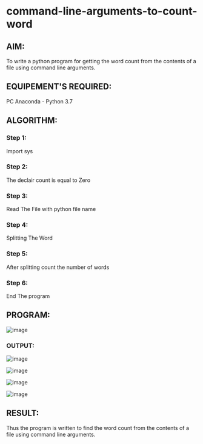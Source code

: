 # command-line-arguments-to-count-word
## AIM:
To write a python program for getting the word count from the contents of a file using command line arguments.
## EQUIPEMENT'S REQUIRED: 
PC
Anaconda - Python 3.7
## ALGORITHM: 
### Step 1:
Import sys
### Step 2: 
 The declair count is equal to Zero
### Step 3: 
Read The File with python file name
### Step 4:  
Splitting The Word
### Step 5: 
After splitting count the number of words
### Step 6: 
End  The program
## PROGRAM:

![image](https://github.com/Deepikasuresh05/command-line-arguments-to-count-word/assets/148514509/b6326cdf-ff0b-4ec1-824b-f54882ad8596)


### OUTPUT:

![image](https://github.com/Deepikasuresh05/command-line-arguments-to-count-word/assets/148514509/ddf231c9-f5c3-45ce-ac82-b709ee908fd2)

![image](https://github.com/Deepikasuresh05/command-line-arguments-to-count-word/assets/148514509/6377a402-1615-4e37-ac93-dd0bdcd5bd26)

![image](https://github.com/Deepikasuresh05/command-line-arguments-to-count-word/assets/148514509/b7edbf38-1acf-496f-900a-8286515a9328)

![image](https://github.com/Deepikasuresh05/command-line-arguments-to-count-word/assets/148514509/f6330677-683d-4f6f-8b0e-4ebd57806132)



## RESULT:
Thus the program is written to find the word count from the contents of a file using command line arguments.
